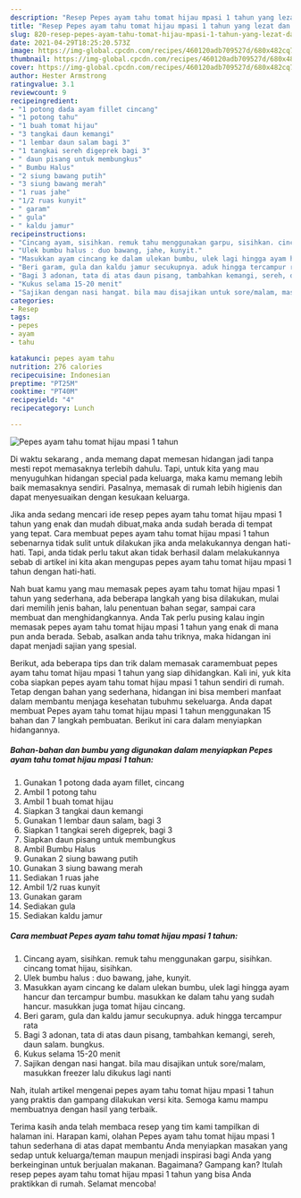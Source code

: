 ```yaml
---
description: "Resep Pepes ayam tahu tomat hijau mpasi 1 tahun yang lezat dan Mudah Dibuat"
title: "Resep Pepes ayam tahu tomat hijau mpasi 1 tahun yang lezat dan Mudah Dibuat"
slug: 820-resep-pepes-ayam-tahu-tomat-hijau-mpasi-1-tahun-yang-lezat-dan-mudah-dibuat
date: 2021-04-29T18:25:20.573Z
image: https://img-global.cpcdn.com/recipes/460120adb709527d/680x482cq70/pepes-ayam-tahu-tomat-hijau-mpasi-1-tahun-foto-resep-utama.jpg
thumbnail: https://img-global.cpcdn.com/recipes/460120adb709527d/680x482cq70/pepes-ayam-tahu-tomat-hijau-mpasi-1-tahun-foto-resep-utama.jpg
cover: https://img-global.cpcdn.com/recipes/460120adb709527d/680x482cq70/pepes-ayam-tahu-tomat-hijau-mpasi-1-tahun-foto-resep-utama.jpg
author: Hester Armstrong
ratingvalue: 3.1
reviewcount: 9
recipeingredient:
- "1 potong dada ayam fillet cincang"
- "1 potong tahu"
- "1 buah tomat hijau"
- "3 tangkai daun kemangi"
- "1 lembar daun salam bagi 3"
- "1 tangkai sereh digeprek bagi 3"
- " daun pisang untuk membungkus"
- " Bumbu Halus"
- "2 siung bawang putih"
- "3 siung bawang merah"
- "1 ruas jahe"
- "1/2 ruas kunyit"
- " garam"
- " gula"
- " kaldu jamur"
recipeinstructions:
- "Cincang ayam, sisihkan. remuk tahu menggunakan garpu, sisihkan. cincang tomat hijau, sisihkan."
- "Ulek bumbu halus : duo bawang, jahe, kunyit."
- "Masukkan ayam cincang ke dalam ulekan bumbu, ulek lagi hingga ayam hancur dan tercampur bumbu. masukkan ke dalam tahu yang sudah hancur. masukkan juga tomat hijau cincang."
- "Beri garam, gula dan kaldu jamur secukupnya. aduk hingga tercampur rata"
- "Bagi 3 adonan, tata di atas daun pisang, tambahkan kemangi, sereh, daun salam. bungkus."
- "Kukus selama 15-20 menit"
- "Sajikan dengan nasi hangat. bila mau disajikan untuk sore/malam, masukkan freezer lalu dikukus lagi nanti"
categories:
- Resep
tags:
- pepes
- ayam
- tahu

katakunci: pepes ayam tahu 
nutrition: 276 calories
recipecuisine: Indonesian
preptime: "PT25M"
cooktime: "PT40M"
recipeyield: "4"
recipecategory: Lunch

---
```



![Pepes ayam tahu tomat hijau mpasi 1 tahun](https://img-global.cpcdn.com/recipes/460120adb709527d/680x482cq70/pepes-ayam-tahu-tomat-hijau-mpasi-1-tahun-foto-resep-utama.jpg)

Di waktu  sekarang , anda memang dapat memesan hidangan jadi tanpa mesti repot memasaknya terlebih dahulu. Tapi, untuk kita yang mau menyuguhkan hidangan special pada keluarga, maka kamu memang lebih baik memasaknya sendiri. Pasalnya, memasak di rumah lebih higienis dan dapat menyesuaikan dengan kesukaan keluarga.

Jika anda sedang mencari ide resep pepes ayam tahu tomat hijau mpasi 1 tahun yang enak dan mudah dibuat,maka anda sudah berada di tempat yang tepat. Cara membuat pepes ayam tahu tomat hijau mpasi 1 tahun  sebenarnya tidak sulit untuk dilakukan jika anda melakukannya dengan hati-hati. Tapi, anda tidak perlu takut akan tidak berhasil dalam melakukannya 
sebab di artikel ini kita akan mengupas pepes ayam tahu tomat hijau mpasi 1 tahun dengan hati-hati.  



Nah buat kamu yang mau memasak pepes ayam tahu tomat hijau mpasi 1 tahun yang sederhana, ada beberapa langkah yang bisa dilakukan, mulai dari memilih jenis bahan, lalu penentuan bahan segar, sampai cara membuat dan menghidangkannya. Anda Tak perlu pusing kalau ingin memasak pepes ayam tahu tomat hijau mpasi 1 tahun yang enak di mana pun anda berada. Sebab, asalkan anda  tahu triknya, maka hidangan ini dapat menjadi sajian yang spesial.

Berikut, ada beberapa tips dan trik dalam memasak caramembuat pepes ayam tahu tomat hijau mpasi 1 tahun yang siap dihidangkan. Kali ini, yuk kita coba siapkan pepes ayam tahu tomat hijau mpasi 1 tahun sendiri di rumah. Tetap dengan bahan yang sederhana, hidangan ini bisa memberi manfaat dalam membantu menjaga kesehatan tubuhmu sekeluarga. Anda dapat membuat Pepes ayam tahu tomat hijau mpasi 1 tahun menggunakan 15 bahan dan 7 langkah pembuatan. Berikut ini cara dalam menyiapkan hidangannya.

<!--inarticleads1-->

##### Bahan-bahan dan bumbu yang digunakan dalam menyiapkan Pepes ayam tahu tomat hijau mpasi 1 tahun:

1. Gunakan 1 potong dada ayam fillet, cincang
1. Ambil 1 potong tahu
1. Ambil 1 buah tomat hijau
1. Siapkan 3 tangkai daun kemangi
1. Gunakan 1 lembar daun salam, bagi 3
1. Siapkan 1 tangkai sereh digeprek, bagi 3
1. Siapkan  daun pisang untuk membungkus
1. Ambil  Bumbu Halus
1. Gunakan 2 siung bawang putih
1. Gunakan 3 siung bawang merah
1. Sediakan 1 ruas jahe
1. Ambil 1/2 ruas kunyit
1. Gunakan  garam
1. Sediakan  gula
1. Sediakan  kaldu jamur




<!--inarticleads2-->

##### Cara membuat Pepes ayam tahu tomat hijau mpasi 1 tahun:

1. Cincang ayam, sisihkan. remuk tahu menggunakan garpu, sisihkan. cincang tomat hijau, sisihkan.
1. Ulek bumbu halus : duo bawang, jahe, kunyit.
1. Masukkan ayam cincang ke dalam ulekan bumbu, ulek lagi hingga ayam hancur dan tercampur bumbu. masukkan ke dalam tahu yang sudah hancur. masukkan juga tomat hijau cincang.
1. Beri garam, gula dan kaldu jamur secukupnya. aduk hingga tercampur rata
1. Bagi 3 adonan, tata di atas daun pisang, tambahkan kemangi, sereh, daun salam. bungkus.
1. Kukus selama 15-20 menit
1. Sajikan dengan nasi hangat. bila mau disajikan untuk sore/malam, masukkan freezer lalu dikukus lagi nanti




Nah, itulah artikel mengenai  pepes ayam tahu tomat hijau mpasi 1 tahun  yang praktis dan gampang dilakukan versi kita. Semoga kamu mampu membuatnya dengan hasil yang terbaik. 

Terima kasih anda telah membaca resep yang tim kami tampilkan di halaman ini. Harapan kami, olahan  Pepes ayam tahu tomat hijau mpasi 1 tahun sederhana di atas dapat membantu Anda menyiapkan masakan yang sedap untuk keluarga/teman maupun menjadi inspirasi bagi Anda yang berkeinginan untuk berjualan makanan. Bagaimana? Gampang kan? Itulah resep pepes ayam tahu tomat hijau mpasi 1 tahun yang bisa Anda praktikkan di rumah. Selamat mencoba!

